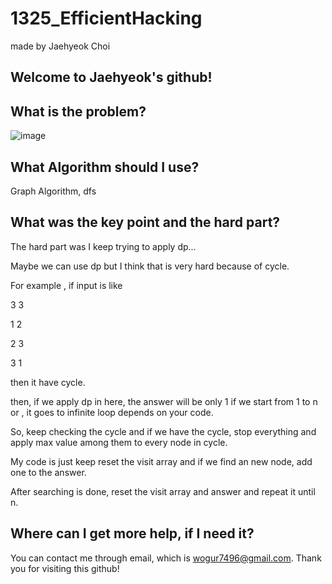 # 1325_EfficientHacking

made by Jaehyeok Choi

## Welcome to Jaehyeok's github!

## What is the problem?

![image](https://github.com/Choi-JaeHyeok-21500749/1325_EfficientHacking/blob/main/1325_pro.PNG)

## What Algorithm should I use?

Graph Algorithm, dfs

## What was the key point and the hard part?

The hard part was I keep trying to apply dp...

Maybe we can use dp but I think that is very hard because of cycle.

For example , if input is like

3 3 

1 2

2 3

3 1

then it have cycle.

then, if we apply dp in here, the answer will be only 1 if we start from 1 to n or , it goes to infinite loop depends on your code.

So, keep checking the cycle and if we have the cycle, stop everything and apply max value among them to every node in cycle.

My code is just keep reset the visit array and if we find an new node, add one to the answer.

After searching is done, reset the visit array and answer and repeat it until n.

## Where can I get more help, if I need it?

You can contact me through email, which is wogur7496@gmail.com.
Thank you for visiting this github!

